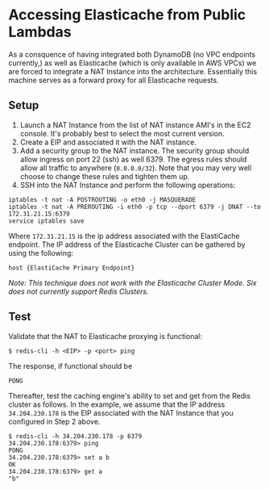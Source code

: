 # Accessing Elasticache from Public Lambdas

As a consquence of having integrated both DynamoDB (no VPC endpoints currently,) as well as Elasticache (which is only available in AWS VPCs) we are forced to integrate a NAT Instance into the architecture.  Essentially this machine serves as a forward proxy for all Elasticache requests.  

## Setup

1.  Launch a NAT Instance from the list of NAT instance AMI's in the EC2 console.  It's probably best to select the most current version.
2.  Create a EIP and associated it with the NAT instance.
3.  Add a security group to the NAT instance.  The security group should allow ingress on port 22 (ssh) as well 6379.  The egress rules should allow all traffic to anywhere (`0.0.0.0/32`).  Note that you may very well choose to change these rules and tighten them up.
4.  SSH into the NAT Instance and perform the following operations:

```
iptables -t nat -A POSTROUTING -o eth0 -j MASQUERADE
iptables -t nat -A PREROUTING -i eth0 -p tcp --dport 6379 -j DNAT --to 172.31.21.15:6379
service iptables save
```

Where `172.31.21.15` is the ip address associated with the ElastiCache endpoint.  The IP address of the Elasticache Cluster can be gathered by using the following:

```
host {ElastiCache Primary Endpoint}
```

*Note: This technique does not work with the Elasticache Cluster Mode. Six does not currently support Redis Clusters.*

## Test

Validate that the NAT to Elasticache proxying is functional:

```
$ redis-cli -h <EIP> -p <port> ping
```
The response, if functional should be
```
PONG
```

Thereafter, test the caching engine's ability to set and get from the Redis cluster as follows.  In the example, we assume that the IP address `34.204.230.178` is the EIP associated with the NAT Instance that you configured in Step 2 above.


```
$ redis-cli -h 34.204.230.178 -p 6379
34.204.230.178:6379> ping
PONG
34.204.230.178:6379> set a b
OK
34.204.230.178:6379> get a
"b"
```
